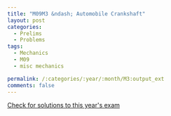```yaml
---
title: "M09M3 &ndash; Automobile Crankshaft"
layout: post
categories:
  - Prelims
  - Problems
tags:
  - Mechanics
  - M09
  - misc mechanics

permalink: /:categories/:year/:month/M3:output_ext
comments: false
---
```

<object data="2009M3M.pdf" type="application/pdf" width="100%" height="500"></object>
<div class="message"><a href='https://princetonprelim.com/prelim/23/'>Check for solutions to this year's exam</a></div>